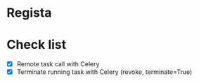 # Regista


# Check list

- [x] Remote task call with Celery
- [x] Terminate running task with Celery (revoke, terminate=True) 